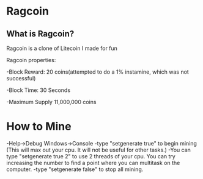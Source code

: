 # Ragcoin


What is Ragcoin?
----------------

Ragcoin is a clone of Litecoin I made for fun

Ragcoin properties:

-Block Reward: 20 coins(attempted to do a 1% instamine, which was not successful)

-Block Time: 30 Seconds

-Maximum Supply 11,000,000 coins



# How to Mine
-Help->Debug Windows->Console
-type "setgenerate true" to begin mining (This will max out your cpu. It will not be useful for other tasks.)
-You can type "setgenerate true 2" to use 2 threads of your cpu. You can try increasing the number to find a point where you can multitask on the computer.
-type "setgenerate false" to stop all mining.
